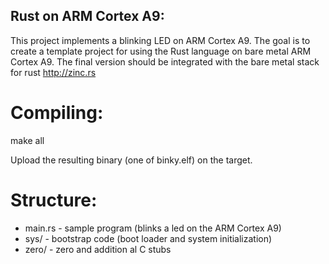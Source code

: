 ## Rust on ARM Cortex A9:

This project implements a blinking LED on ARM Cortex A9. The goal is to create a template project for using the Rust language on bare metal ARM Cortex A9.
The final version should be integrated with the bare metal stack for rust http://zinc.rs

# Compiling:
make all

Upload the resulting binary (one of binky.elf) on the target.

# Structure:
  * main.rs - sample program (blinks a led on the ARM Cortex A9)
  * sys/ - bootstrap code (boot loader and system initialization)
  * zero/ - zero and addition al C stubs
